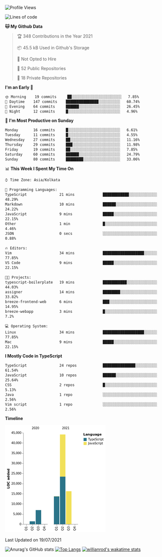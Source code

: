 <!--START_SECTION:waka-->
![Profile Views](http://img.shields.io/badge/Profile%20Views-1-blue)

![Lines of code](https://img.shields.io/badge/From%20Hello%20World%20I%27ve%20Written-82541%20lines%20of%20code-blue)

**🐱 My Github Data** 

> 🏆 348 Contributions in the Year 2021
 > 
> 📦 45.5 kB Used in Github's Storage 
 > 
> 🚫 Not Opted to Hire
 > 
> 📜 52 Public Repositories 
 > 
> 🔑 18 Private Repositories  
 > 
**I'm an Early 🐤** 

```text
🌞 Morning    19 commits     ██░░░░░░░░░░░░░░░░░░░░░░░   7.85% 
🌆 Daytime    147 commits    ███████████████░░░░░░░░░░   60.74% 
🌃 Evening    64 commits     ██████░░░░░░░░░░░░░░░░░░░   26.45% 
🌙 Night      12 commits     █░░░░░░░░░░░░░░░░░░░░░░░░   4.96%

```
📅 **I'm Most Productive on Sunday** 

```text
Monday       16 commits     █░░░░░░░░░░░░░░░░░░░░░░░░   6.61% 
Tuesday      11 commits     █░░░░░░░░░░░░░░░░░░░░░░░░   4.55% 
Wednesday    27 commits     ██░░░░░░░░░░░░░░░░░░░░░░░   11.16% 
Thursday     29 commits     ███░░░░░░░░░░░░░░░░░░░░░░   11.98% 
Friday       19 commits     ██░░░░░░░░░░░░░░░░░░░░░░░   7.85% 
Saturday     60 commits     ██████░░░░░░░░░░░░░░░░░░░   24.79% 
Sunday       80 commits     ████████░░░░░░░░░░░░░░░░░   33.06%

```


📊 **This Week I Spent My Time On** 

```text
⌚︎ Time Zone: Asia/Kolkata

💬 Programming Languages: 
TypeScript               21 mins             ████████████░░░░░░░░░░░░░   48.29% 
Markdown                 10 mins             ██████░░░░░░░░░░░░░░░░░░░   24.22% 
JavaScript               9 mins              █████░░░░░░░░░░░░░░░░░░░░   22.15% 
Other                    1 min               █░░░░░░░░░░░░░░░░░░░░░░░░   4.46% 
JSON                     0 secs              ░░░░░░░░░░░░░░░░░░░░░░░░░   0.88%

🔥 Editors: 
Vim                      34 mins             ███████████████████░░░░░░   77.85% 
VS Code                  9 mins              █████░░░░░░░░░░░░░░░░░░░░   22.15%

🐱‍💻 Projects: 
typescript-boilerplate   19 mins             ███████████░░░░░░░░░░░░░░   44.03% 
assigner                 14 mins             ████████░░░░░░░░░░░░░░░░░   33.82% 
breeze-frontend-web      6 mins              ███░░░░░░░░░░░░░░░░░░░░░░   14.95% 
breeze-webapp            3 mins              █░░░░░░░░░░░░░░░░░░░░░░░░   7.2%

💻 Operating System: 
Linux                    34 mins             ███████████████████░░░░░░   77.85% 
Mac                      9 mins              █████░░░░░░░░░░░░░░░░░░░░   22.15%

```

**I Mostly Code in TypeScript** 

```text
TypeScript               24 repos            ███████████████░░░░░░░░░░   61.54% 
JavaScript               10 repos            ██████░░░░░░░░░░░░░░░░░░░   25.64% 
CSS                      2 repos             █░░░░░░░░░░░░░░░░░░░░░░░░   5.13% 
Java                     1 repo              ░░░░░░░░░░░░░░░░░░░░░░░░░   2.56% 
Vim script               1 repo              ░░░░░░░░░░░░░░░░░░░░░░░░░   2.56%

```


**Timeline**

![Chart not found](https://raw.githubusercontent.com/wise-introvert/wise-introvert/master/charts/bar_graph.png) 


 Last Updated on 19/07/2021
<!--END_SECTION:waka-->
![Anurag's GitHub stats](https://github-readme-stats.vercel.app/api?username=wise-introvert&count_private=true&show_icons=true)
[![Top Langs](https://github-readme-stats.vercel.app/api/top-langs/?username=wise-introvert&langs_count=10)](https://github.com/anuraghazra/github-readme-stats)
[![willianrod's wakatime stats](https://github-readme-stats.vercel.app/api/wakatime?username=wiseintrovert)](https://github.com/anuraghazra/github-readme-stats)
